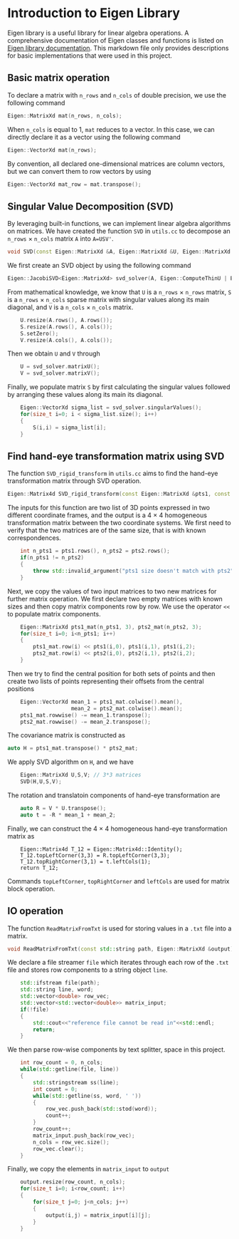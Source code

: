 # Introduction to Eigen Library

Eigen library is a useful library for linear algebra operations. A comprehensive documentation of Eigen classes and functions is listed on [Eigen library documentation](https://eigen.tuxfamily.org/dox/). This markdown file only provides descriptions for basic implementations that were used in this project. 

## Basic matrix operation

To declare a matrix with `n_rows` and `n_cols` of double precision, we use the following command

```cpp
Eigen::MatrixXd mat(n_rows, n_cols);
```

When `n_cols` is equal to 1, `mat` reduces to a vector. In this case, we can directly declare it as a vector using the following command

```cpp
Eigen::VectorXd mat(n_rows);
```

By convention, all declared one-dimensional matrices are column vectors, but we can convert them to row vectors by using
```cpp
Eigen::VectorXd mat_row = mat.transpose();
```

## Singular Value Decomposition (SVD)

By leveraging built-in functions, we can implement linear algebra algorithms on matrices. We have created the function `SVD` in `utils.cc` to decompose an `n_rows` $\times$ `n_cols` matrix `A` into `A=USV'`. 

```cpp
void SVD(const Eigen::MatrixXd &A, Eigen::MatrixXd &U, Eigen::MatrixXd &S, Eigen::MatrixXd &V)
```

We first create an SVD object by using the following command

```cpp
Eigen::JacobiSVD<Eigen::MatrixXd> svd_solver(A, Eigen::ComputeThinU | Eigen::ComputeThinV);
```

From mathematical knowledge, we know that `U` is a `n_rows` $\times$ `n_rows` matrix, `S` is a `n_rows` $\times$ `n_cols` sparse matrix with singular values along its main diagonal, and `V` is a `n_cols` $\times$ `n_cols` matrix. 

```cpp
    U.resize(A.rows(), A.rows());
    S.resize(A.rows(), A.cols());
    S.setZero(); 
    V.resize(A.cols(), A.cols());
```

Then we obtain `U` and `V` through
```cpp
    U = svd_solver.matrixU();
    V = svd_solver.matrixV();
```
Finally, we populate matrix `S` by first calculating the singular values followed by arranging these values along its main its diagonal.
```cpp
    Eigen::VectorXd sigma_list = svd_solver.singularValues();
    for(size_t i=0; i < sigma_list.size(); i++)
    {
        S(i,i) = sigma_list[i];
    }
```

## Find hand-eye transformation matrix using SVD
The function `SVD_rigid_transform` in `utils.cc` aims to find the hand-eye transformation matrix through SVD operation. 
```cpp
Eigen::Matrix4d SVD_rigid_transform(const Eigen::MatrixXd &pts1, const Eigen::MatrixXd &pts2)
```
The inputs for this function are two list of 3D points expressed in two different coordinate frames, and the output is a 4 $\times$ 4 homogeneous transformation matrix between the two coordinate systems. We first need to verify that the two matrices are of the same size, that is with known correspondences. 
```cpp
    int n_pts1 = pts1.rows(), n_pts2 = pts2.rows();
    if(n_pts1 != n_pts2)
    {
        throw std::invalid_argument("pts1 size doesn't match with pts2");
    }
```
Next, we copy the values of two input matrices to two new matrices for further matrix operation. We first declare two empty matrices with known sizes and then copy matrix components row by row. We use the operator `<<` to populate matrix components. 
```cpp
    Eigen::MatrixXd pts1_mat(n_pts1, 3), pts2_mat(n_pts2, 3);
    for(size_t i=0; i<n_pts1; i++)
    {
        pts1_mat.row(i) << pts1(i,0), pts1(i,1), pts1(i,2);
        pts2_mat.row(i) << pts2(i,0), pts2(i,1), pts2(i,2);
    }
```

Then we try to find the central position for both sets of points and then create two lists of points representing their offsets from the central positions
```cpp
    Eigen::VectorXd mean_1 = pts1_mat.colwise().mean(), 
                    mean_2 = pts2_mat.colwise().mean();
    pts1_mat.rowwise() -= mean_1.transpose();
    pts2_mat.rowwise() -= mean_2.transpose();
```
The covariance matrix is constructed as 
```cpp
auto H = pts1_mat.transpose() * pts2_mat;
```
We apply SVD algorithm on `H`, and we have
```cpp
    Eigen::MatrixXd U,S,V; // 3*3 matrices
    SVD(H,U,S,V);
```
The rotation and translatoin components of hand-eye transformation are 
```cpp
    auto R = V * U.transpose();
    auto t = -R * mean_1 + mean_2;
```
Finally, we can construct the 4 $\times$ 4 homogeneous hand-eye transformation matrix as
```
    Eigen::Matrix4d T_12 = Eigen::Matrix4d::Identity();
    T_12.topLeftCorner(3,3) = R.topLeftCorner(3,3);
    T_12.topRightCorner(3,1) = t.leftCols(1);
    return T_12;
```
Commands `topLeftCorner`, `topRightCorner` and `leftCols` are used for matrix block operation.

## IO operation
The function `ReadMatrixFromTxt` is used for storing values in a `.txt` file into a matrix.
```cpp
void ReadMatrixFromTxt(const std::string path, Eigen::MatrixXd &output)
```
We declare a file streamer `file` which iterates through each row of the `.txt` file and stores row components to a string object `line`. 
```cpp
    std::ifstream file(path);
    std::string line, word;
    std::vector<double> row_vec;
    std::vector<std::vector<double>> matrix_input;
    if(!file) 
    {
        std::cout<<"reference file cannot be read in"<<std::endl;
        return;
    }
```
We then parse row-wise components by text splitter, space in this project. 
```cpp
    int row_count = 0, n_cols;
    while(std::getline(file, line))
    {
        std::stringstream ss(line);
        int count = 0;
        while(std::getline(ss, word, ' '))
        {
            row_vec.push_back(std::stod(word));
            count++;
        }
        row_count++;
        matrix_input.push_back(row_vec);
        n_cols = row_vec.size();
        row_vec.clear();
    }
```
Finally, we copy the elements in `matrix_input` to `output`
```cpp
    output.resize(row_count, n_cols);
    for(size_t i=0; i<row_count; i++)
    {
        for(size_t j=0; j<n_cols; j++)
        {
            output(i,j) = matrix_input[i][j];
        }
    }
```
